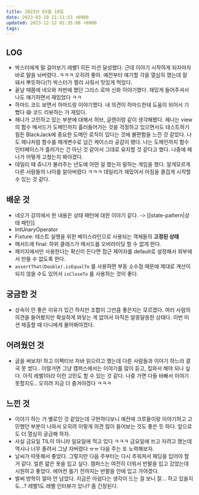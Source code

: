 ```yaml
---
title: 2023년 03월 10일
date: 2023-03-10 11:11:53 +0900
updated: 2023-12-12 01:35:08 +0900
tags: 
---
```

## LOG
- 박스터에게 말 걸어보기 레벨1 히든 미션 달성했다. 근데 이야기 시작하게 되자마자 바로 말을 놔버렸다..ㅋㅋㅋ 오히려 좋아. 예전부터 얘기할 각을 열심히 쟀는데 잘 돼서 뿌듯하다(?) 박스터가 젤리 사줘서 맛있게 먹었다.
- 끝날 때쯤에 네오와 저번에 했던 그리스 로마 신화 이야기했다. 재밌게 들어주셔서 나도 얘기하면서 재밌었다 ㅋㅋ
- 하마드 코드 보면서 하마드랑 이야기했다. 내 의견이 하마드한테 도움이 되어서 기뻤다 😄 코드 리뷰하는 거 재밌다.
- 헤나가 고민하고 있는 부분에 대해서 허브, 글렌이랑 같이 생각해봤다. 헤나는 view의 함수 메서드가 도메인까지 흘러들어가는 것을 걱정하고 있으면서도 테스트하기 힘든 BlackJack에 중요한 도메인 로직이 있다는 것에 불편함을 느낀 것 같았다. 나도 헤나처럼 함수를 매개변수로 넘긴 케이스라 공감이 됐다. 나는 도메인까지 함수 인터페이스가 흘러가는 건 아닌 것 같아서 그대로 유지할 것 같다고 했다. 나중에 헤나가 어떻게 고쳤는지 봐야겠다.
- 데일리 때 쥬니가 불러주는 년도에 어떤 걸 했는지 말하는 게임을 했다. 알게모르게 다른 사람들의 나이를 알아버렸다 ㅋㅋㅋ 데일리가 재밌어서 아침을 즐겁게 시작할 수 있는 것 같다.

## 배운 것
- 네오가 강의에서 한 내용은 상태 패턴에 대한 이야기 같다. -> [[state-pattern|상태 패턴]]
- IntUnaryOperator
- Fixture: 테스트 실행을 위한 베이스라인으로 사용되는 객체들의 **고정된 상태**
- 메서드에 final: 하위 클래스가 메서드를 오버라이딩 할 수 없게 한다.
- 패키지에서만 사용한다는 확신이 든다면 접근 제어자를 default로 설정해서 외부에서 만들 수 없도록 한다.
- `assertThat(Double).isEqualTo` 를 사용하면 부동 소수점 때문에 제대로 계산이 되지 않을 수도 있어서 `isCloseTo` 를 사용하는 것이 좋다.

## 궁금한 것
- 상속이 안 좋은 이유가 있긴 하지만 조합이 그만큼 좋은지는 모르겠다. 여러 사람의 의견을 들어봤지만 확실하게 와닿는 게 없어서 아직은 알쏭달쏭한 상태다. 이번 미션 제출할 때 다니에게 물어봐야겠다.

## 어려웠던 것
- 글을 써보자! 하고 이펙티브 자바 읽으려고 했는데 다른 사람들과 이야기 하느라 결국 못 썼다.. 이럴거면 그냥 캠퍼스에서는 이야기를 많이 듣고, 집와서 해야 되나 싶다. 아직 레벨1이라 이런 고민도 할 수 있는 것 같다. 나중 가면 다들 바빠서 이야기 못할지도.. 오히려 지금 더 즐겨야겠다 ㅋㅋㅋ 

## 느낀 것
- 이야기 하는 거 별로인 것 같았는데 구현하다보니 예전에 크루들이랑 이야기하고 고민했던 부분이 나와서 오히려 이렇게 의견 많이 들어보는 것도 좋은 듯 하다. 앞으로도 더 열심히 궁금해 하자.
- 사실 금요일 TIL이 아니라 일요일에 적고 있다 ㅋㅋㅋ 금요일에 쓰고 자려고 했는데 역시나 너무 졸려서 그냥 자버렸다 ㅠㅠ 다음 주는 또 노력해보자.
- 날씨가 따뜻해서 좋았다. 그렇지만 다음 주부터는 다시 추워져서 패딩을 입어야 할 거 같다. 얼른 얇은 옷을 입고 싶다. 캠퍼스는 여전히 더워서 반팔을 입고 갔었는데 시원하고 좋았다. 에어컨 틀기 전까지는 반팔을 안에 입고 가야겠다.
- 벌써 방학이 얼마 안 남았다. 지금은 아쉽다는 생각이 드는 걸 보니 잘... 하고 있을지도...? 레벨1도 레벨 인터뷰가 있나? 좀 긴장된다.

